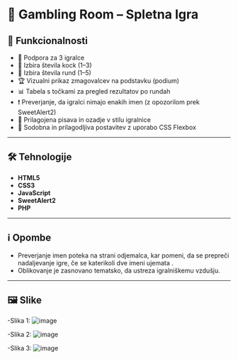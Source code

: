 # 🎲 Gambling Room – Spletna Igra

## 🚀 Funkcionalnosti

- 👥 Podpora za 3 igralce
- 🎲 Izbira števila kock (1–3)
- 🔁 Izbira števila rund (1–5)
- 🏆 Vizualni prikaz zmagovalcev na podstavku (podium)
- 📊 Tabela s točkami za pregled rezultatov po rundah
- ❗ Preverjanje, da igralci nimajo enakih imen (z opozorilom prek SweetAlert2)
- 🎨 Prilagojena pisava in ozadje v stilu igralnice
- 📱 Sodobna in prilagodljiva postavitev z uporabo CSS Flexbox

---

## 🛠️ Tehnologije

- **HTML5**
- **CSS3**
- **JavaScript**
- **SweetAlert2**
- **PHP**

---

## ℹ️ Opombe

- Preverjanje imen poteka na strani odjemalca, kar pomeni, da se prepreči nadaljevanje igre, če se katerikoli dve imeni ujemata .
- Oblikovanje je zasnovano tematsko, da ustreza igralniškemu vzdušju.

---

## 🖼️ Slike

-Slika 1:
![image](https://github.com/user-attachments/assets/528547d7-807b-42ab-beff-31e64d59f971)


-Slika 2:
![image](https://github.com/user-attachments/assets/7475fde9-c7d3-4cdb-81c3-c472238b035a)


-Slika 3:
![image](https://github.com/user-attachments/assets/027b1cea-7975-42cc-951d-e3c4560e12a1)
